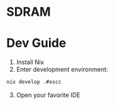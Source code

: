 # SDRAM

# Dev Guide
1. Install Nix 
2. Enter development environment:
```bash
nix develop .#oscc
```
3. Open your favorite IDE